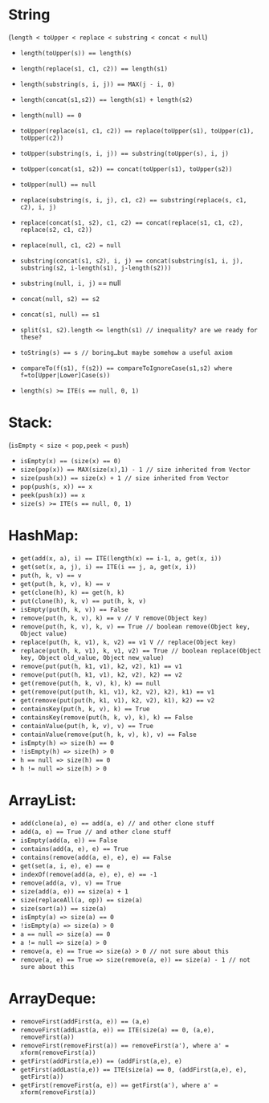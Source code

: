 String
======
(`length < toUpper < replace < substring < concat < null`)
* `length(toUpper(s)) == length(s)`
* `length(replace(s1, c1, c2)) == length(s1)`
* `length(substring(s, i, j)) == MAX(j - i, 0)`
* `length(concat(s1,s2)) == length(s1) + length(s2)`
* `length(null) == 0`
* `toUpper(replace(s1, c1, c2)) == replace(toUpper(s1), toUpper(c1), toUpper(c2))`
* `toUpper(substring(s, i, j)) == substring(toUpper(s), i, j)`
* `toUpper(concat(s1, s2)) == concat(toUpper(s1), toUpper(s2))`
* `toUpper(null) == null`
* `replace(substring(s, i, j), c1, c2) == substring(replace(s, c1, c2), i, j)`
* `replace(concat(s1, s2), c1, c2) == concat(replace(s1, c1, c2), replace(s2, c1, c2))`
* `replace(null, c1, c2) = null`
* `substring(concat(s1, s2), i, j) == concat(substring(s1, i, j), substring(s2, i-length(s1), j-length(s2)))`
* `substring(null, i, j)` == null
* `concat(null, s2) == s2`
* `concat(s1, null) == s1`

* `split(s1, s2).length <= length(s1) // inequality? are we ready for these?`
* `toString(s) == s // boring…but maybe somehow a useful axiom`
* `compareTo(f(s1), f(s2)) == compareToIgnoreCase(s1,s2) where f=to[Upper|Lower]Case(s))`
* `length(s) >= ITE(s == null, 0, 1)`

Stack:
=======
(`isEmpty < size < pop,peek < push`)
* `isEmpty(x) == (size(x) == 0)`
* `size(pop(x)) == MAX(size(x),1) - 1 // size inherited from Vector`
* `size(push(x)) == size(x) + 1 // size inherited from Vector`
* `pop(push(s, x)) == x`
* `peek(push(x)) == x`
* `size(s) >= ITE(s == null, 0, 1)`

HashMap:
=======
* `get(add(x, a), i) == ITE(length(x) == i-1, a, get(x, i))`
* `get(set(x, a, j), i) == ITE(i == j, a, get(x, i))`
* `put(h, k, v) == v`
* `get(put(h, k, v), k) == v`
* `get(clone(h), k) == get(h, k)`
* `put(clone(h), k, v) == put(h, k, v)`
* `isEmpty(put(h, k, v)) == False`
* `remove(put(h, k, v), k) == v // V remove(Object key)`
* `remove(put(h, k, v), k, v) == True // boolean remove(Object key, Object value)`
* `replace(put(h, k, v1), k, v2) == v1 V // replace(Object key)`
* `replace(put(h, k, v1), k, v1, v2) == True // boolean replace(Object key, Object old_value, Object new_value)`
* `remove(put(put(h, k1, v1), k2, v2), k1) == v1`
* `remove(put(put(h, k1, v1), k2, v2), k2) == v2`
* `get(remove(put(h, k, v), k), k) == null`
* `get(remove(put(put(h, k1, v1), k2, v2), k2), k1) == v1`
* `get(remove(put(put(h, k1, v1), k2, v2), k1), k2) == v2`
* `containsKey(put(h, k, v), k) == True`
* `containsKey(remove(put(h, k, v), k), k) == False`
* `containValue(put(h, k, v), v) == True`
* `containValue(remove(put(h, k, v), k), v) == False`
* `isEmpty(h) => size(h) == 0`
* `!isEmpty(h) => size(h) > 0`
* `h == null => size(h) == 0`
* `h != null => size(h) > 0`

ArrayList:
=========
* `add(clone(a), e) == add(a, e) // and other clone stuff`
* `add(a, e) == True // and other clone stuff`
* `isEmpty(add(a, e)) == False`
* `contains(add(a, e), e) == True`
* `contains(remove(add(a, e), e), e) == False`
* `get(set(a, i, e), e) == e`
* `indexOf(remove(add(a, e), e), e) == -1`
* `remove(add(a, v), v) == True`
* `size(add(a, e)) == size(a) + 1`
* `size(replaceAll(a, op)) == size(a)`
* `size(sort(a)) == size(a)`
* `isEmpty(a) => size(a) == 0`
* `!isEmpty(a) => size(a) > 0`
* `a == null => size(a) == 0`
* `a != null => size(a) > 0`
* `remove(a, e) == True => size(a) > 0 // not sure about this`
* `remove(a, e) == True => size(remove(a, e)) == size(a) - 1 // not sure about this`

ArrayDeque:
=========

* `removeFirst(addFirst(a, e)) == (a,e)`
* `removeFirst(addLast(a, e)) == ITE(size(a) == 0, (a,e), removeFirst(a))`
* `removeFirst(removeFirst(a)) == removeFirst(a'), where a' = xform(removeFirst(a))`
* `getFirst(addFirst(a,e)) == (addFirst(a,e), e)`
* `getFirst(addLast(a,e)) == ITE(size(a) == 0, (addFirst(a,e), e), getFirst(a))`
* `getFirst(removeFirst(a, e)) == getFirst(a'), where a' = xform(removeFirst(a))`